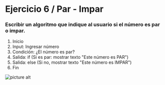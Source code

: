 # Ejercicio 6 / Par - Impar 
### Escribir un algoritmo que indique al usuario si el número es par o impar.

1. Inicio
2. Input: Ingresar número
3. Condición: ¿El número es par?
4. Salida: if (Si es par: mostrar texto "Este número es PAR")
5. Salida: else (Si no, mostrar texto "Este número es IMPAR")
5. Fin


![picture alt](http://1.1m.yt/i-AK2E.jpg)
